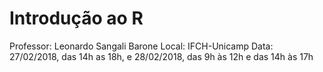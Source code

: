 # Introdução ao R

Professor: Leonardo Sangali Barone
Local: IFCH-Unicamp
Data: 27/02/2018, das 14h as 18h, e 28/02/2018, das 9h às 12h e das 14h às 17h 
